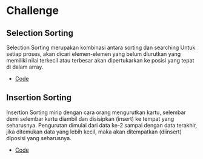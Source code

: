 # Challenge
## Selection Sorting
Selection Sorting merupakan kombinasi antara sorting dan searching Untuk setiap proses, akan dicari elemen-elemen yang belum diurutkan yang memiliki nilai terkecil atau terbesar akan dipertukarkan ke posisi yang tepat di dalam array.
* [Code](https://github.com/Leonnyndra/ASD/blob/main/Sorting/Challenge/Selection%20Sort.c)

## Insertion Sorting
Insertion Sorting mirip dengan cara orang mengurutkan kartu, selembar demi selembar kartu diambil dan disisipkan (insert) ke tempat yang seharusnya. Pengurutan dimulai dari data ke-2 sampai dengan data terakhir, jika ditemukan data yang lebih kecil, maka akan ditempatkan (diinsert) diposisi yang seharusnya.
* [Code](https://github.com/Leonnyndra/ASD/blob/main/Sorting/Challenge/Insertion%20Sort.c)